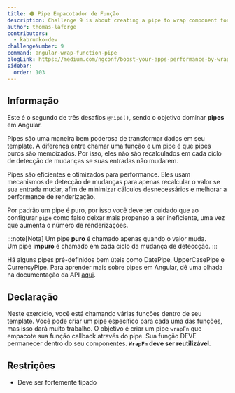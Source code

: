 ```yaml
---
title: 🟠 Pipe Empacotador de Função
description: Challenge 9 is about creating a pipe to wrap component fonctions
author: thomas-laforge
contributors:
  - kabrunko-dev
challengeNumber: 9
command: angular-wrap-function-pipe
blogLink: https://medium.com/ngconf/boost-your-apps-performance-by-wrapping-your-functions-inside-a-pipe-7e889a901d1d
sidebar:
  order: 103
---
```


## Informação

Este é o segundo de três desafios `@Pipe()`, sendo o objetivo dominar **pipes** em Angular.

Pipes são uma maneira bem poderosa de transformar dados em seu template. A diferença entre chamar uma função e um pipe é que pipes puros são memoizados. Por isso, eles não são recalculados em cada ciclo de detecção de mudanças se suas entradas não mudarem.

Pipes são eficientes e otimizados para performance. Eles usam mecanismos de detecção de mudanças para apenas recalcular o valor se sua entrada mudar, afim de minimizar cálculos desnecessários e melhorar a performance de renderização.

Por padrão um pipe é puro, por isso você deve ter cuidado que ao configurar `pipe` como falso deixar mais propenso a ser ineficiente, uma vez que aumenta o número de renderizações.

:::note[Nota]
Um pipe **puro** é chamado apenas quando o valor muda.\
Um pipe **impuro** é chamado em cada ciclo da mudança de deteccção.
:::

Há alguns pipes pré-definidos bem úteis como DatePipe, UpperCasePipe e CurrencyPipe. Para aprender mais sobre pipes em Angular, dê uma olhada na documentação da API [aqui](https://angular.dev/guide/pipes).

## Declaração

Neste exercício, você está chamando várias funções dentro de seu template. Você pode criar um pipe específico para cada uma das funções, mas isso dará muito trabalho. O objetivo é criar um pipe `wrapFn` que empacote sua função callback através do pipe. Sua função DEVE permanecer dentro do seu componentes. **`WrapFn` deve ser reutilizável**.

## Restrições

- Deve ser fortemente tipado

